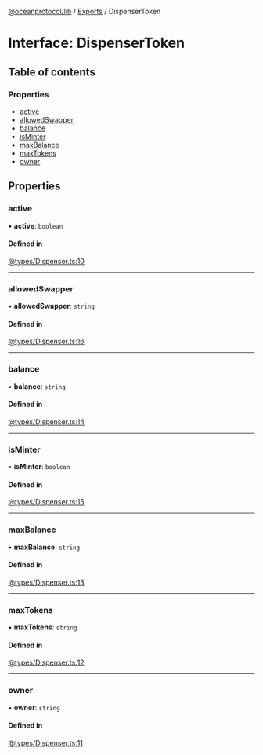 [@oceanprotocol/lib](../README.md) / [Exports](../modules.md) / DispenserToken

# Interface: DispenserToken

## Table of contents

### Properties

- [active](DispenserToken.md#active)
- [allowedSwapper](DispenserToken.md#allowedswapper)
- [balance](DispenserToken.md#balance)
- [isMinter](DispenserToken.md#isminter)
- [maxBalance](DispenserToken.md#maxbalance)
- [maxTokens](DispenserToken.md#maxtokens)
- [owner](DispenserToken.md#owner)

## Properties

### active

• **active**: `boolean`

#### Defined in

[@types/Dispenser.ts:10](https://github.com/oceanprotocol/ocean.js/blob/4f5a8cee/src/@types/Dispenser.ts#L10)

___

### allowedSwapper

• **allowedSwapper**: `string`

#### Defined in

[@types/Dispenser.ts:16](https://github.com/oceanprotocol/ocean.js/blob/4f5a8cee/src/@types/Dispenser.ts#L16)

___

### balance

• **balance**: `string`

#### Defined in

[@types/Dispenser.ts:14](https://github.com/oceanprotocol/ocean.js/blob/4f5a8cee/src/@types/Dispenser.ts#L14)

___

### isMinter

• **isMinter**: `boolean`

#### Defined in

[@types/Dispenser.ts:15](https://github.com/oceanprotocol/ocean.js/blob/4f5a8cee/src/@types/Dispenser.ts#L15)

___

### maxBalance

• **maxBalance**: `string`

#### Defined in

[@types/Dispenser.ts:13](https://github.com/oceanprotocol/ocean.js/blob/4f5a8cee/src/@types/Dispenser.ts#L13)

___

### maxTokens

• **maxTokens**: `string`

#### Defined in

[@types/Dispenser.ts:12](https://github.com/oceanprotocol/ocean.js/blob/4f5a8cee/src/@types/Dispenser.ts#L12)

___

### owner

• **owner**: `string`

#### Defined in

[@types/Dispenser.ts:11](https://github.com/oceanprotocol/ocean.js/blob/4f5a8cee/src/@types/Dispenser.ts#L11)
